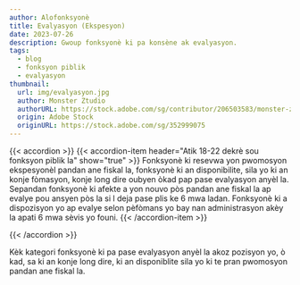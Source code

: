```yaml
---
author: Alofonksyonè
title: Evalyasyon (Ekspesyon)
date: 2023-07-26
description: Gwoup fonksyonè ki pa konsène ak evalyasyon.
tags:
  - blog
  - fonksyon piblik
  - evalyasyon 
thumbnail:
  url: img/evalyasyon.jpg
  author: Monster Ztudio
  authorURL: https://stock.adobe.com/sg/contributor/206503583/monster-ztudio
  origin: Adobe Stock
  originURL: https://stock.adobe.com/sg/352999075
---
```


{{< accordion >}}
  {{< accordion-item header="Atik 18-22 dekrè sou fonksyon piblik la" show="true" >}}
  Fonksyonè ki resevwa yon pwomosyon ekspesyonèl pandan ane fiskal la, fonksyonè ki an disponibilite, sila yo ki an konje fòmasyon, konje long dire oubyen òkad pap pase evalyasyon anyèl la. Sepandan fonksyonè ki afekte a yon nouvo pòs pandan ane fiskal la ap evalye pou ansyen pòs la si l deja pase plis ke 6 mwa ladan. Fonksyonè ki a dispozisyon yo ap evalye selon pèfòmans yo bay nan administrasyon akèy la apati 6 mwa sèvis yo founi.
  {{< /accordion-item >}}
  <!-- {{< accordion-item header="Accordion Item #3" >}}
    This is the third item's accordion body.
  {{< /accordion-item >}} -->
{{< /accordion >}}

Kèk kategori fonksyonè ki pa pase evalyasyon anyèl la akoz pozisyon yo, ò kad, sa ki an konje long dire, ki an disponiblite sila yo ki te pran pwomosyon pandan ane fiskal la. 